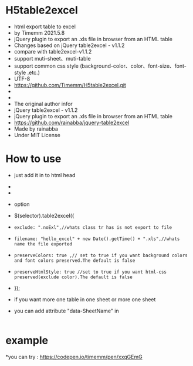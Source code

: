 # H5table2excel
* html export table to excel
 *  by Timemm 2021.5.8
 *  jQuery plugin to export an .xls file in browser from an HTML table
 *  Changes based on jQuery table2excel - v1.1.2
 *  compare with table2excel-v1.1.2
 *  support muti-sheet、muti-table
 *  support common css style (background-color、color、font-size、font-style .etc.)
 *  UTF-8
 *  https://github.com/Timemm/H5table2excel.git
 *  
 *  
 *  The original author infor
 *  jQuery table2excel - v1.1.2
 *  jQuery plugin to export an .xls file in browser from an HTML table
 *  https://github.com/rainabba/jquery-table2excel
 *  Made by rainabba
 *  Under MIT License



 # How to use

 * just add it in to html head
  * <script src="./js/jquery-3.3.1.min.js"></script>
  * <script src="./js/jquery.H5table2excel.js"></script>

 * option
  * $(selector).table2excel({
  *     exclude: ".noExl",//whats class tr has is not export to file
  *     filename: "hello_excel" + new Date().getTime() + ".xls",//whats name the file exported
  *     preserveColors: true ,// set to true if you want background colors and font colors preserved.The default is false
  *     preserveHtmlStyle: true //set to true if you want html-css preserved(exclude color).The default is false
  * });

 * if you want more one table in one sheet or more one sheet
 * you can add attribute "data-SheetName" in <table data-SheetName="The Sheet 1"></table>

 # example
  *you can try : https://codepen.io/timemm/pen/xxqGEmG
